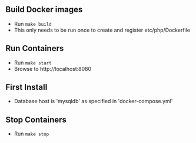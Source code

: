 ## Build Docker images
  * Run `make build`
  * This only needs to be run once to create and register etc/php/Dockerfile

## Run Containers
  * Run `make start`
  * Browse to http://localhost:8080

## First Install
  * Database host is 'mysqldb' as specified in 'docker-compose.yml'

## Stop Containers
  * Run `make stop`
